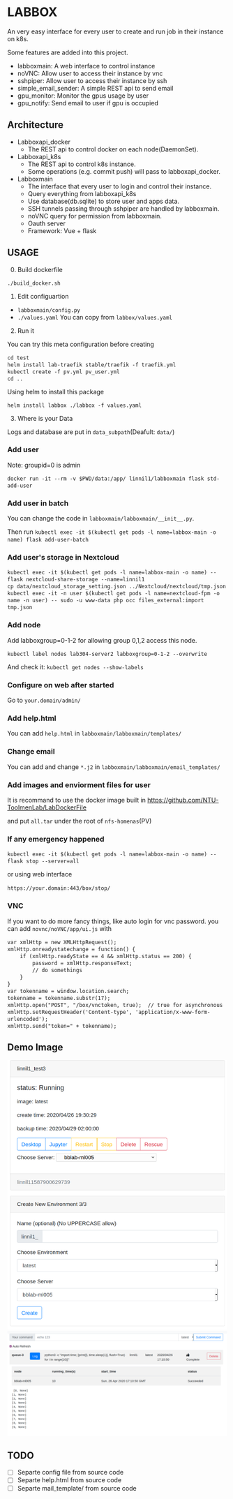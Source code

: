 # LABBOX

An very easy interface for every user to create and run job in their instance on k8s.

Some features are added into this project.
* labboxmain: A web interface to control instance
* noVNC: Allow user to access their instance by vnc
* sshpiper: Allow user to access their instance by ssh
* simple_email_sender: A simple REST api to send email
* gpu_monitor: Monitor the gpus usage by user
* gpu_notify: Send email to user if gpu is occupied

## Architecture
* Labboxapi_docker
    * The REST api to control docker on each node(DaemonSet).
* Labboxapi_k8s
    * The REST api to control k8s instance.
    * Some operations (e.g. commit push) will pass to labboxapi_docker.
* Labboxmain
    * The interface that every user to login and control their instance.
    * Query everything from labboxapi_k8s
    * Use database(db.sqlite) to store user and apps data.
    * SSH tunnels passing through sshpiper are handled by labboxmain.
    * noVNC query for permission from labboxmain.
    * Oauth server
    * Framework: Vue + flask

## USAGE

0. Build dockerfile
```
./build_docker.sh
```

1. Edit configuartion
* `labboxmain/config.py`
* `./values.yaml` You can copy from `labbox/values.yaml`

2. Run it

You can try this meta configuration before creating
```
cd test
helm install lab-traefik stable/traefik -f traefik.yml
kubectl create -f pv.yml pv_user.yml
cd ..
```

Using helm to install this package
```
helm install labbox ./labbox -f values.yaml
```

3. Where is your Data

Logs and database are put in `data_subpath`(Deafult: `data/`)


### Add user
Note: groupid=0 is admin
```
docker run -it --rm -v $PWD/data:/app/ linnil1/labboxmain flask std-add-user
```

### Add user in batch
You can change the code in `labboxmain/labboxmain/__init__.py`.

Then run `kubectl exec -it $(kubectl get pods -l name=labbox-main -o name) flask add-user-batch`

### Add user's storage in Nextcloud
```
kubectl exec -it $(kubectl get pods -l name=labbox-main -o name) -- flask nextcloud-share-storage --name=linnil1
cp data/nextcloud_storage_setting.json ../Nextcloud/nextcloud/tmp.json
kubectl exec -it -n user $(kubectl get pods -l name=nextcloud-fpm -o name -n user) -- sudo -u www-data php occ files_external:import tmp.json
```

### Add node
Add labboxgroup=0-1-2 for allowing group 0,1,2 access this node.
```
kubectl label nodes lab304-server2 labboxgroup=0-1-2 --overwrite
```

And check it:
`kubectl get nodes --show-labels`


### Configure on web after started
Go to `your.domain/admin/`


### Add help.html
You can add `help.html` in `labboxmain/labboxmain/templates/`

### Change email
You can add and change `*.j2` in `labboxmain/labboxmain/email_templates/`


### Add images and enviorment files for user
It is recommand to use the docker image built in
https://github.com/NTU-ToolmenLab/LabDockerFile

and put `all.tar` under the root of `nfs-homenas`(PV)


### If any emergency happened
```
kubectl exec -it $(kubectl get pods -l name=labbox-main -o name) -- flask stop --server=all
```
or using web interface

`https://your.domain:443/box/stop/`


### VNC
If you want to do more fancy things, like auto login for vnc password.
you can add `novnc/noVNC/app/ui.js` with
```
var xmlHttp = new XMLHttpRequest();
xmlHttp.onreadystatechange = function() {
    if (xmlHttp.readyState == 4 && xmlHttp.status == 200) {
        password = xmlHttp.responseText;
        // do somethings
    }
}
var tokenname = window.location.search;
tokenname = tokenname.substr(17);
xmlHttp.open("POST", "/box/vnctoken, true);  // true for asynchronous
xmlHttp.setRequestHeader('Content-type', 'application/x-www-form-urlencoded');
xmlHttp.send("token=" + tokenname);
```

## Demo Image
![](https://raw.githubusercontent.com/NTU-ToolmenLab/labbox/master/test/demo1.jpg)
![](https://raw.githubusercontent.com/NTU-ToolmenLab/labbox/master/test/demo2.jpg)


## TODO
* [ ] Separte config file from source code
* [ ] Separte help.html from source code
* [ ] Separte mail_template/ from source code
